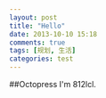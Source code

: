 ```yaml
---
layout: post
title: "Hello"
date: 2013-10-10 15:18
comments: true
tags: [规划, 生活]
categories: test
---
```


##Octopress
I'm 812lcl.
<!-- more -->
